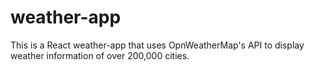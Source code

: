 # weather-app

This is a React weather-app that uses OpnWeatherMap's API to display weather information of over 200,000 cities.